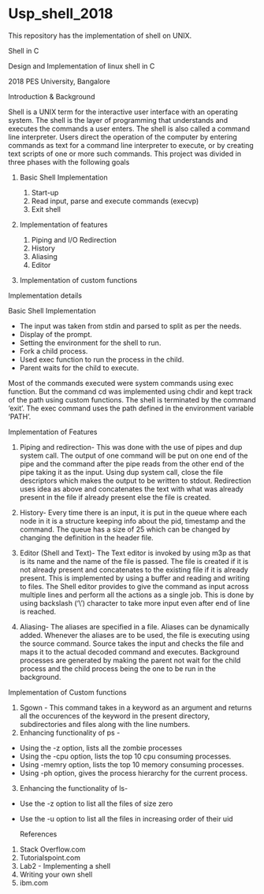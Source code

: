 # Usp_shell_2018
This repository has the implementation of shell on UNIX.

﻿Shell in C


Design and Implementation of linux shell in C


2018
PES University,
Bangalore








  Introduction & Background




Shell is a UNIX term for the interactive user interface with an operating system. The shell is the layer of programming that understands and executes the commands a user enters. The shell is also called a command line interpreter. Users direct the operation of the computer by entering commands as text for a command line interpreter to execute, or by
creating text scripts of one or more such commands. This project was divided in three phases with the following goals


1. Basic Shell Implementation
   1. Start-up
   2. Read input, parse and execute commands (execvp)
   3. Exit shell


1. Implementation of features
   1. Piping and I/O Redirection
   2. History
   3. Aliasing
   4. Editor


1. Implementation of custom functions












  Implementation details


Basic Shell Implementation
* The  input was taken from stdin and parsed to split as per the needs.
* Display of the prompt.
* Setting the environment for the shell to run.
* Fork a child process. 
* Used exec function to run the process in the child.
* Parent waits for the child to execute.


Most of the commands executed were system commands using exec function.
But the command cd was implemented using chdir and kept track of the path using custom functions.
The shell is terminated by the command ‘exit’.
The exec command uses the path defined in the environment variable ‘PATH’.










Implementation of Features


1. Piping and redirection-
                         This was done with the use of pipes and dup system call. The output of one command will be put on one end of the pipe and the command after the pipe reads from the other end of the pipe taking it as the input.
Using dup system call, close the file descriptors which makes the output to be written to stdout. 
Redirection uses idea as above and concatenates the text with what was already present in the file if already present else the file is created.


2.  History-
                        Every time there is an input, it is put in the queue where each node in it is a structure keeping info about the pid, timestamp and the command. The queue has a size of 25 which can be changed by changing the definition in the header file.


3.  Editor (Shell and Text)- 
        The Text editor is invoked by using m3p as that is its name and the name of the file is passed. The file is created if it is not already present and concatenates to the existing file if it is already present. This is implemented by using a buffer and reading and writing to files.
The Shell editor provides to give the command as input across multiple lines and perform all the actions as a single job. This is done by using backslash (‘\’) character to take more input even after end of line is reached.






4.  Aliasing-
The aliases are specified in a file. Aliases can be dynamically added.
Whenever the aliases are to be used, the file is executing using the source command. Source takes the input and checks the file and maps it to the actual decoded command and executes.
Background processes are generated by making the parent not wait for the child process and the child process being the one to be run in the background.        


Implementation of Custom functions


1. Sgown -
This command takes in a keyword as an argument and returns all the occurences of the keyword in the present directory, subdirectories and files along with the line numbers.
2. Enhancing functionality of ps -
* Using the -z option, lists all the zombie processes
* Using the -cpu option, lists the top 10 cpu consuming processes.
* Using -memry option, lists the top 10 memory consuming processes.
* Using -ph option, gives the process hierarchy for the current process.
3. Enhancing the functionality of ls-
* Use the -z option to list all the files of size zero
* Use the -u option to list all the files in increasing order of their uid








  References


1. Stack Overflow.com
2. Tutorialspoint.com
3. Lab2 - Implementing a shell 
4. Writing your own shell
5. ibm.com
